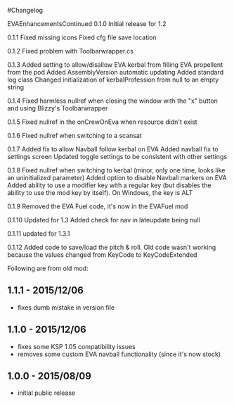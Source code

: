 #Changelog

EVAEnhancementsContinued
0.1.0
	Initial release for 1.2

0.1.1
	Fixed missing icons
	Fixed cfg file save location

0.1.2
	Fixed problem with Toolbarwrapper.cs

0.1.3
	Added setting to allow/disallow EVA kerbal from filling EVA propellent from the pod
	Added AssemblyVersion automatic updating
	Added standard log class
	Changed initialization of kerbalProfession from null to an empty string

0.1.4
	Fixed harmless nullref when closing the window with the "x" button and using Blizzy's Toolbarwrapper

0.1.5
	Fixed nullref in the onCrewOnEva when resource didn't exist

0.1.6
	Fixed nullref when switching to a scansat

0.1.7
	Added fix to allow Navball follow kerbal on EVA
	Added navball fix to settings screen
	Updated toggle settings to be consistent with other settings

0.1.8
	Fixed nullref when switching to kerbal (minor, only one time, looks like an uninitialized parameter)
	Added option to disable Navball markers on EVA
	Added ability to use a modifier key with a regular key (but disables the ability to use the mod key by itself).  On Windows, the key is ALT

0.1.9
	Removed the EVA Fuel code, it's now in the EVAFuel mod

0.1.10
	Updated for 1.3
	Added check for nav in lateupdate being null

0.1.11
	updated for 1.3.1

0.1.12
	Added code to save/load the pitch & roll.  Old code wasn't working because the values changed from KeyCode to KeyCodeExtended



Following are from old mod:

## 1.1.1 - 2015/12/06
- fixes dumb mistake in version file

## 1.1.0 - 2015/12/06
- fixes some KSP 1.05 compatibility issues
- removes some custom EVA navball functionality (since it's now stock)

## 1.0.0 - 2015/08/09
- initial public release
